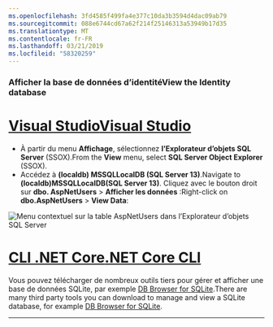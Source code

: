 ```yaml
---
ms.openlocfilehash: 3fd4585f499fa4e377c10da3b3594d4dac09ab79
ms.sourcegitcommit: 088e6744cd67a62f214f25146313a53949b17d35
ms.translationtype: MT
ms.contentlocale: fr-FR
ms.lasthandoff: 03/21/2019
ms.locfileid: "58320259"
---
```

### <a name="view-the-identity-database"></a><span data-ttu-id="9cdf6-101">Afficher la base de données d’identité</span><span class="sxs-lookup"><span data-stu-id="9cdf6-101">View the Identity database</span></span>

# <a name="visual-studiotabvisual-studio"></a>[<span data-ttu-id="9cdf6-102">Visual Studio</span><span class="sxs-lookup"><span data-stu-id="9cdf6-102">Visual Studio</span></span>](#tab/visual-studio) 

* <span data-ttu-id="9cdf6-103">À partir du menu **Affichage**, sélectionnez **l’Explorateur d’objets SQL Server** (SSOX).</span><span class="sxs-lookup"><span data-stu-id="9cdf6-103">From the **View** menu, select **SQL Server Object Explorer** (SSOX).</span></span>
* <span data-ttu-id="9cdf6-104">Accédez à **(localdb) MSSQLLocalDB (SQL Server 13)**.</span><span class="sxs-lookup"><span data-stu-id="9cdf6-104">Navigate to **(localdb)MSSQLLocalDB(SQL Server 13)**.</span></span> <span data-ttu-id="9cdf6-105">Cliquez avec le bouton droit sur **dbo. AspNetUsers** > **Afficher les données** :</span><span class="sxs-lookup"><span data-stu-id="9cdf6-105">Right-click on **dbo.AspNetUsers** > **View Data**:</span></span>

![Menu contextuel sur la table AspNetUsers dans l’Explorateur d’objets SQL Server](~/security/authentication/accconfirm/_static/ssox.png)

# <a name="net-core-clitabnetcore-cli"></a>[<span data-ttu-id="9cdf6-107">CLI .NET Core</span><span class="sxs-lookup"><span data-stu-id="9cdf6-107">.NET Core CLI</span></span>](#tab/netcore-cli)

<span data-ttu-id="9cdf6-108">Vous pouvez télécharger de nombreux outils tiers pour gérer et afficher une base de données SQLite, par exemple [DB Browser for SQLite](http://sqlitebrowser.org/).</span><span class="sxs-lookup"><span data-stu-id="9cdf6-108">There are many third party tools you can download to manage and view a SQLite database, for example [DB Browser for SQLite](http://sqlitebrowser.org/).</span></span>

---